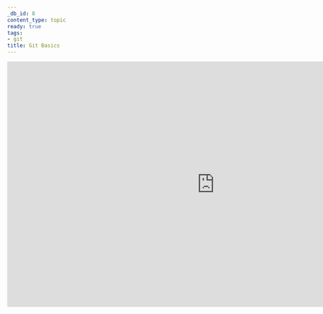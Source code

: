 ```yaml
---
_db_id: 8
content_type: topic
ready: true
tags:
- git
title: Git Basics
---
```


<iframe src="https://docs.google.com/presentation/d/e/2PACX-1vTfYzPpWfCU3ZD9EPT9PhH-7bDC45fQUz1_YkTJfB80eV1jzAiJ2M55hKJqk59d9hV_k0e6TxO_SLQu/embed?start=false&loop=false&delayms=60000" frameborder="0" width="960" height="569" allowfullscreen="true" mozallowfullscreen="true" webkitallowfullscreen="true"></iframe>